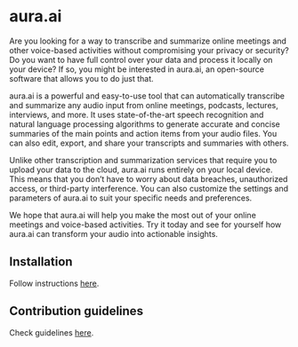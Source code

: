 # aura.ai

Are you looking for a way to transcribe and summarize online meetings and other voice-based activities without compromising your privacy or security? Do you want to have full control over your data and process it locally on your device? If so, you might be interested in aura.ai, an open-source software that allows you to do just that.

aura.ai is a powerful and easy-to-use tool that can automatically transcribe and summarize any audio input from online meetings, podcasts, lectures, interviews, and more. It uses state-of-the-art speech recognition and natural language processing algorithms to generate accurate and concise summaries of the main points and action items from your audio files. You can also edit, export, and share your transcripts and summaries with others.

Unlike other transcription and summarization services that require you to upload your data to the cloud, aura.ai runs entirely on your local device. This means that you don’t have to worry about data breaches, unauthorized access, or third-party interference. You can also customize the settings and parameters of aura.ai to suit your specific needs and preferences.

We hope that aura.ai will help you make the most out of your online meetings and voice-based activities. Try it today and see for yourself how aura.ai can transform your audio into actionable insights.

## Installation

Follow instructions [here](INSTALL.md).

## Contribution guidelines

Check guidelines [here](docs/CONTRIBUTING.md).

